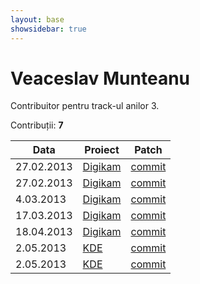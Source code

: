 ```yaml
---
layout: base
showsidebar: true
---
```


# Veaceslav Munteanu

Contribuitor pentru track-ul anilor 3.

Contribuții: **7**

|Data |Proiect | Patch |
|-----|--------|-------|
|27.02.2013|[Digikam][digikam]|[commit](https://git.reviewboard.kde.org/r/109087/)|
|27.02.2013|[Digikam][digikam]|[commit](http://quickgit.kde.org/?p=libkexiv2.git&a=commit&h=f2c50255227852bcb83115f13bfc4d4394a780ed)|
| 4.03.2013|[Digikam][digikam]|[commit](http://quickgit.kde.org/?p=digikam.git&a=commit&h=a69a8ea1635376fe3b68ee9f66721c55eeb06f86)|
|17.03.2013|[Digikam][digikam]|[commit](https://projects.kde.org/projects/extragear/graphics/digikam/repository/revisions/1c5b410a2b0674ef7e37432e01121c2c53d08903)|
|18.04.2013|[Digikam][digikam]|[commit](http://quickgit.kde.org/?p=digikam.git&a=commit&h=73c02c18813196a17f8818d7023268cd54168a17)|
| 2.05.2013|[KDE][KDE]|[commit](http://quickgit.kde.org/?p=digikam.git&a=commit&h=364fc0fb8487cba3b8a693e0c09f914999ce2e8e)|
| 2.05.2013|[KDE][KDE]|[commit](http://quickgit.kde.org/?p=digikam.git&a=commit&h=ffdd7c4b8b1540dc44bcdc92563f4f56d661d1b1)|

[KDE]: http://www.kde.org/ "KDE"
[digikam]: http://www.digikam.org/ "Digikam"
